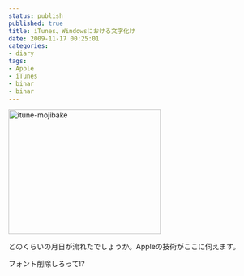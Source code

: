```yaml
---
status: publish
published: true
title: iTunes、Windowsにおける文字化け
date: 2009-11-17 00:25:01
categories:
- diary
tags:
- Apple
- iTunes
- binar
- binar
---
```

<a href="http://www.junkai.org/blog/wp-content/uploads/2009/11/itune-mojibake1.jpg"><img class="aligncenter size-medium wp-image-345" title="itune-mojibake" src="http://www.junkai.org/blog/wp-content/uploads/2009/11/itune-mojibake1-300x246.jpg" alt="itune-mojibake" width="300" height="246" /></a>

どのくらいの月日が流れたでしょうか。Appleの技術がここに伺えます。

フォント削除しろって!?
